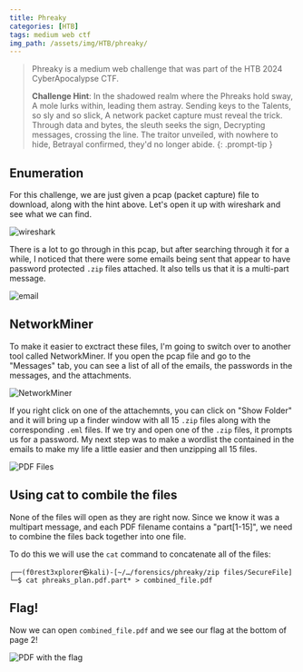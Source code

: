 ```yaml
---
title: Phreaky
categories: [HTB]
tags: medium web ctf
img_path: /assets/img/HTB/phreaky/
---
```


> Phreaky is a medium web challenge that was part of the HTB 2024 CyberApocalypse CTF.
> 
> **Challenge Hint**:
> In the shadowed realm where the Phreaks hold sway,
> A mole lurks within, leading them astray.
> Sending keys to the Talents, so sly and so slick,
> A network packet capture must reveal the trick.
> Through data and bytes, the sleuth seeks the sign,
> Decrypting messages, crossing the line.
> The traitor unveiled, with nowhere to hide,
> Betrayal confirmed, they'd no longer abide.
{: .prompt-tip }

## Enumeration

For this challenge, we are just given a pcap (packet capture) file to download, along with the hint above. Let's open it up with wireshark and see what we can find.

![wireshark](wireshark.png)

There is a lot to go through in this pcap, but after searching through it for a while, I noticed that there were some emails being sent that appear to have password protected `.zip` files attached. It also tells us that it is a multi-part message.

![email](email_msg.png)

## NetworkMiner

To make it easier to exctract these files, I'm going to switch over to another tool called NetworkMiner. If you open the pcap file and go to the "Messages" tab, you can see a list of all of the emails, the passwords in the messages, and the attachments.

![NetworkMiner](networkminer.png)

If you right click on one of the attachemnts, you can click on "Show Folder" and it will bring up a finder window with all 15 `.zip` files along with the corresponding `.eml` files. If we try and open one of the `.zip` files, it prompts us for a password. My next step was to make a wordlist the contained in the emails to make my life a little easier and then unzipping all 15 files.

![PDF Files](pdfs.png)

## Using cat to combile the files

None of the files will open as they are right now. Since we know it was a multipart message, and each PDF filename contains a "part[1-15]", we need to combine the files back together into one file.

To do this we will use the `cat` command to concatenate all of the files:

```shell
┌──(f0rest3xplorer㉿kali)-[~/…/forensics/phreaky/zip files/SecureFile]
└─$ cat phreaks_plan.pdf.part* > combined_file.pdf  
```

## Flag!

Now we can open `combined_file.pdf` and we see our flag at the bottom of page 2!

![PDF with the flag](flag.png)



